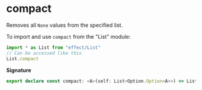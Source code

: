 # compact

Removes all `None` values from the specified list.

To import and use `compact` from the "List" module:

```ts
import * as List from "effect/List"
// Can be accessed like this
List.compact
```

**Signature**

```ts
export declare const compact: <A>(self: List<Option.Option<A>>) => List<A>
```
